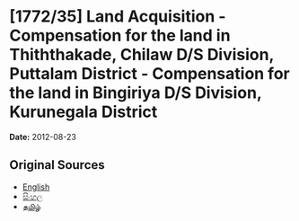 # [1772/35] Land Acquisition - Compensation for the land in Thiththakade, Chilaw D/S Division, Puttalam District - Compensation for the land in Bingiriya D/S Division, Kurunegala District

**Date:** 2012-08-23

## Original Sources

- [English](https://documents.gov.lk/view/extra-gazettes/2012/8/1772-35_E.pdf)
- [සිංහල](https://documents.gov.lk/view/extra-gazettes/2012/8/1772-35_S.pdf)
- [தமிழ்](https://documents.gov.lk/view/extra-gazettes/2012/8/1772-35_T.pdf)
